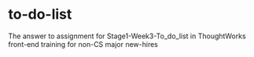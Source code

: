 # to-do-list
The answer to assignment for Stage1-Week3-To_do_list in ThoughtWorks front-end training for non-CS major new-hires
